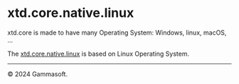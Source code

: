 
# xtd.core.native.linux

xtd.core is made to have many Operating System: Windows, linux, macOS, ...

The [xtd.core.native.linux](.) is based on Linux Operating System.

______________________________________________________________________________________________

© 2024 Gammasoft.
